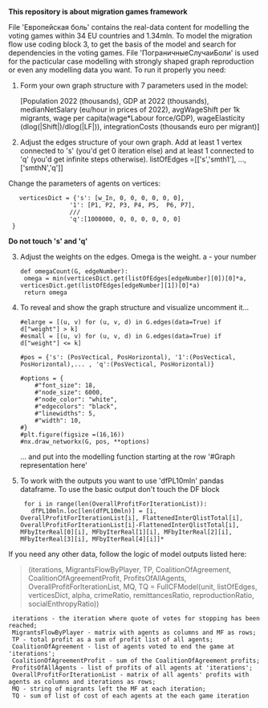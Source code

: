 **This repository is about migration games framework** 

File 'Европейская боль' contains the real-data content for modelling the voting games within 34 EU countries and 1.34mln. To model the migration flow use coding block 3, to get the basis of the model and search for dependencies in the voting games.
File 'ПограничныеСлучаиБоли' is used for the pacticular case modelling with strongly shaped graph reproduction or even any modelling data you want. To run it properly you need:
1. Form your own graph structure with 7 parameters used in the model:

   [Population 2022 (thousands), GDP at 2022 (thousands), medianNetSalary (eu/hour in prices of 2022), avgWageShift per 1k migrants, wage per capita(wage*Labour force/GDP), wageElasticity (dlog(|Shift|)/dlog(|LF|)), integrationCosts (thousands euro per migrant)]
 
2. Adjust the edges structure of your own graph. Add at least 1 vertex connected to 's' (you'd get 0 iteration else) and at least 1 connected to 'q' (you'd get infinite steps otherwise).  listOfEdges =[['s','smth1'], ..., ['smthN','q']]
 
 Change the parameters of agents on vertices:

       verticesDict = {'s': [w_In, 0, 0, 0, 0, 0, 0],
                     '1': [P1, P2, P3, P4, P5,  P6, P7],
                     ///
                     'q':[1000000, 0, 0, 0, 0, 0, 0]
     }
**Do not touch 's' and 'q'**

3. Adjust the weights on the edges. Omega is the weight. a - your number

       def omegaCount(G, edgeNumber):
        omega = min(verticesDict.get(listOfEdges[edgeNumber][0])[0]*a, verticesDict.get(listOfEdges[edgeNumber][1])[0]*a)
        return omega

4. To reveal and show the graph structure and visualize uncomment it...

       #elarge = [(u, v) for (u, v, d) in G.edges(data=True) if d["weight"] > k]
       #esmall = [(u, v) for (u, v, d) in G.edges(data=True) if d["weight"] <= k]
     
       #pos = {'s': (PosVectical, PosHorizontal), '1':(PosVectical, PosHorizontal),... , 'q':(PosVectical, PosHorizontal)}
     
       #options = {
           #"font_size": 18,
           #"node_size": 6000,
           #"node_color": "white",
           #"edgecolors": "black",
           #"linewidths": 5,
           #"width": 10,
       #}
       #plt.figure(figsize =(16,16))
       #nx.draw_networkx(G, pos, **options)
 
   ... and put into the modelling function starting at the row '#Graph representation here'

 6. To work with the outputs you want to use 'dfPL10mln' pandas dataframe. To use the basic output don't touch the DF block

         for i in range(len(OverallProfitForIterationList)):
           dfPL10mln.loc[len(dfPL10mln)] = [i, OverallProfitForIterationList[i], FlattenedInterQlistTotal[i], OverallProfitForIterationList[i]-FlattenedInterQlistTotal[i], MFbyIterReal[0][i], MFbyIterReal[1][i], MFbyIterReal[2][i], MFbyIterReal[3][i], MFbyIterReal[4][i]]*

 If you need any other data, follow the logic of model outputs listed here:
 
 >(iterations, MigrantsFlowByPlayer, TP, CoalitionOfAgreement, CoalitionOfAgreementProfit, ProfitsOfAllAgents, OverallProfitForIterationList, MQ, TQ = FullCFModel(unit, listOfEdges, verticesDict, alpha, crimeRatio, remittancesRatio, reproductionRatio, socialEnthropyRatio))
 
   ~~~
    iterations - the iteration where quote of votes for stopping has been reached; 
    MigrantsFlowByPlayer - matrix with agents as columns and MF as rows; 
    TP - total profit as a sum of profit list of all agents; 
    CoalitionOfAgreement - list of agents voted to end the game at 'iterations'; 
    CoalitionOfAgreementProfit - sum of the CoalitionOfAgreement profits; 
    ProfitsOfAllAgents - list of profits of all agents at 'iterations'; 
    OverallProfitForIterationList - matrix of all agents' profits with agents as columns and iterations as rows; 
    MQ - string of migrants left the MF at each iteration; 
    TQ - sum of list of cost of each agents at the each game iteration
